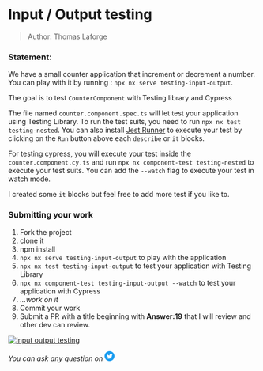 <h1>Input / Output testing</h1>

> Author: Thomas Laforge

### Statement:

We have a small counter application that increment or decrement a number.
You can play with it by running : `npx nx serve testing-input-output`.

The goal is to test `CounterComponent` with Testing library and Cypress

The file named `counter.component.spec.ts` will let test your application using Testing Library. To run the test suits, you need to run `npx nx test testing-nested`. You can also install [Jest Runner](https://marketplace.visualstudio.com/items?itemName=firsttris.vscode-jest-runner) to execute your test by clicking on the `Run` button above each `describe` or `it` blocks.

For testing cypress, you will execute your test inside the `counter.component.cy.ts` and run `npx nx component-test testing-nested` to execute your test suits. You can add the `--watch` flag to execute your test in watch mode.

I created some `it` blocks but feel free to add more test if you like to.

### Submitting your work

1. Fork the project
2. clone it
3. npm install
4. `npx nx serve testing-input-output` to play with the application
5. `npx nx test testing-input-output` to test your application with Testing Library
6. `npx nx component-test testing-input-output --watch` to test your application with Cypress
7. _...work on it_
8. Commit your work
9. Submit a PR with a title beginning with **Answer:19** that I will review and other dev can review.

<a href="https://github.com/tomalaforge/angular-challenges/pulls?q=label%3A19+label%3Aanswer"><img src="https://img.shields.io/badge/-Solutions-green" alt="input output testing"/></a>

<!-- <a href='https://github.com/tomalaforge/angular-challenges/pulls?q=label%3A19+label%3A"answer+author"'><img src="https://img.shields.io/badge/-Author solution-important" alt="input output testing solution author"/></a> -->

<!-- <a href="{Blog post url}" target="_blank" rel="noopener noreferrer"><img src="https://img.shields.io/badge/-Blog post explanation-blue" alt="input output testing blog article"/></a> -->

_You can ask any question on_ <a href="https://twitter.com/laforge_toma" target="_blank" rel="noopener noreferrer"><img src="./../../logo/twitter.svg" height=20px alt="twitter"/></a>
